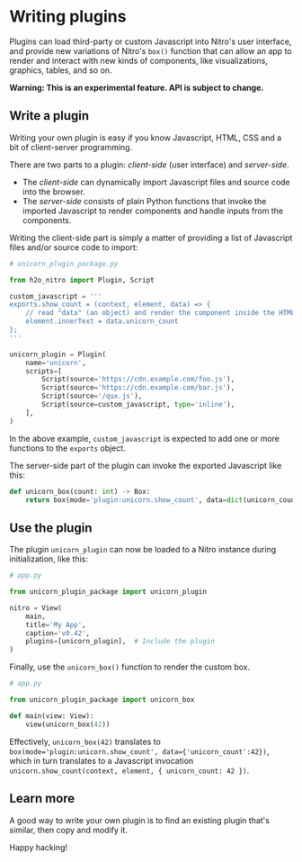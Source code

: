 # Writing plugins

Plugins can load third-party or custom Javascript into Nitro's user interface, and provide new variations of
Nitro's `box()` function that can allow an app to render and interact with new kinds of components, like visualizations,
graphics, tables, and so on.

**Warning: This is an experimental feature. API is subject to change.**

## Write a plugin

Writing your own plugin is easy if you know Javascript, HTML, CSS and a bit of client-server programming.

There are two parts to a plugin: *client-side* (user interface) and *server-side*.

- The *client-side* can dynamically import Javascript files and source code into the browser.
- The *server-side* consists of plain Python functions that invoke the imported Javascript to render components and
  handle inputs from the components.

Writing the client-side part is simply a matter of providing a list of Javascript files and/or source code to import:

```py
# unicorn_plugin_package.py

from h2o_nitro import Plugin, Script

custom_javascript = '''
exports.show_count = (context, element, data) => {
    // read "data" (an object) and render the component inside the HTML element "element".
    element.innerText = data.unicorn_count
};
'''

unicorn_plugin = Plugin(
    name='unicorn',
    scripts=[
        Script(source='https://cdn.example.com/foo.js'),
        Script(source='https://cdn.example.com/bar.js'),
        Script(source='/qux.js'),
        Script(source=custom_javascript, type='inline'),
    ],
)
```

In the above example, `custom_javascript` is expected to add one or more functions to the `exports` object.

The server-side part of the plugin can invoke the exported Javascript like this:

```py 
def unicorn_box(count: int) -> Box:
    return box(mode='plugin:unicorn.show_count', data=dict(unicorn_count=count))
```

## Use the plugin

The plugin `unicorn_plugin` can now be loaded to a Nitro instance during initialization, like this:

```py
# app.py

from unicorn_plugin_package import unicorn_plugin

nitro = View(
    main,
    title='My App',
    caption='v0.42',
    plugins=[unicorn_plugin],  # Include the plugin
)
```

Finally, use the `unicorn_box()` function to render the custom box.

```py 
# app.py

from unicorn_plugin_package import unicorn_box

def main(view: View):
    view(unicorn_box(42))
```

Effectively, `unicorn_box(42)` translates to `box(mode='plugin:unicorn.show_count', data={'unicorn_count':42})`, which
in turn translates to a Javascript invocation `unicorn.show_count(context, element, { unicorn_count: 42 })`.

## Learn more

A good way to write your own plugin is to find an existing plugin that's similar, then copy and modify it.

Happy hacking!
